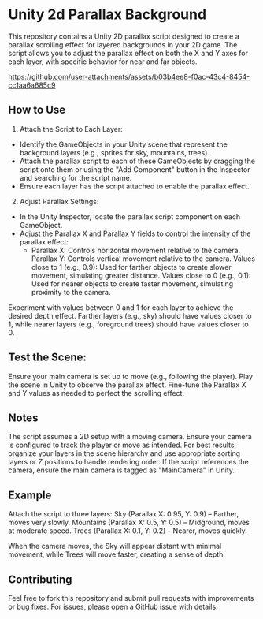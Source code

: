 # Unity 2d Parallax Background

This repository contains a Unity 2D parallax script designed to create a parallax scrolling effect for layered backgrounds in your 2D game. The script allows you to adjust the parallax effect on both the X and Y axes for each layer, with specific behavior for near and far objects.

https://github.com/user-attachments/assets/b03b4ee8-f0ac-43c4-8454-cc1aa6a685c9

## How to Use

1. Attach the Script to Each Layer:

- Identify the GameObjects in your Unity scene that represent the background layers (e.g., sprites for sky, mountains, trees).
- Attach the parallax script to each of these GameObjects by dragging the script onto them or using the "Add Component" button in the Inspector and searching for the script name.
- Ensure each layer has the script attached to enable the parallax effect.


2. Adjust Parallax Settings:

- In the Unity Inspector, locate the parallax script component on each GameObject.
- Adjust the Parallax X and Parallax Y fields to control the intensity of the parallax effect:
    - Parallax X: Controls horizontal movement relative to the camera.
Parallax Y: Controls vertical movement relative to the camera.
Values close to 1 (e.g., 0.9): Used for farther objects to create slower movement, simulating greater distance.
Values close to 0 (e.g., 0.1): Used for nearer objects to create faster movement, simulating proximity to the camera.


Experiment with values between 0 and 1 for each layer to achieve the desired depth effect. Farther layers (e.g., sky) should have values closer to 1, while nearer layers (e.g., foreground trees) should have values closer to 0.


## Test the Scene:

Ensure your main camera is set up to move (e.g., following the player).
Play the scene in Unity to observe the parallax effect.
Fine-tune the Parallax X and Y values as needed to perfect the scrolling effect.



## Notes

The script assumes a 2D setup with a moving camera. Ensure your camera is configured to track the player or move as intended.
For best results, organize your layers in the scene hierarchy and use appropriate sorting layers or Z positions to handle rendering order.
If the script references the camera, ensure the main camera is tagged as "MainCamera" in Unity.

## Example

Attach the script to three layers:
Sky (Parallax X: 0.95, Y: 0.9) – Farther, moves very slowly.
Mountains (Parallax X: 0.5, Y: 0.5) – Midground, moves at moderate speed.
Trees (Parallax X: 0.1, Y: 0.2) – Nearer, moves quickly.


When the camera moves, the Sky will appear distant with minimal movement, while Trees will move faster, creating a sense of depth.

## Contributing
Feel free to fork this repository and submit pull requests with improvements or bug fixes. For issues, please open a GitHub issue with details.









